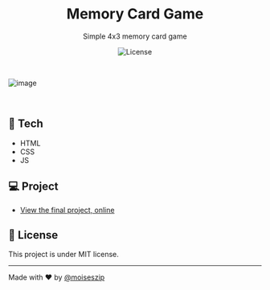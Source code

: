 <h1 align="center"> Memory Card Game </h1>

<p align="center">
  Simple 4x3 memory card game
</p>

<p align="center">
  <img alt="License" src="https://img.shields.io/static/v1?label=license&message=MIT&color=49AA26&labelColor=000000">
</p>

<br>

![image](https://github.com/moiseszip/memory-card-game/assets/57779751/3549ae41-a905-47a1-9eda-03f4a1f32b92)

<br>

## 🚀 Tech

- HTML
- CSS
- JS

## 💻 Project

- [View the final project, online](https://moiseszip.github.io/memory-card-game)

## 📃 License

This project is under MIT license.

---

Made with ♥ by [@moiseszip](https://www.instagram.com/moiseszip/)
